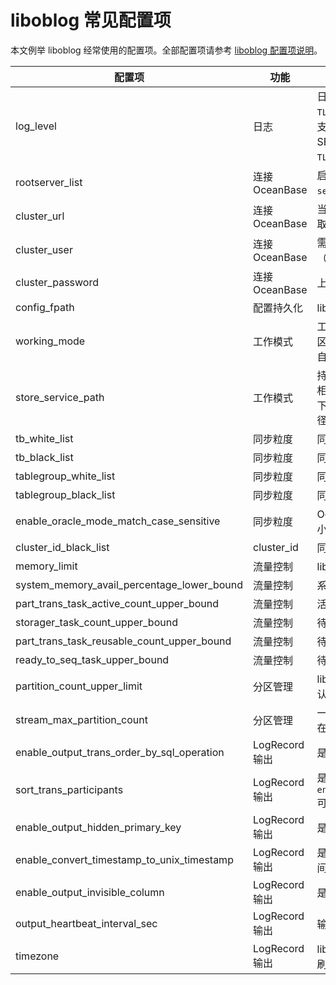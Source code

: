 liboblog 常见配置项 
===================================



本文例举 liboblog 经常使用的配置项。全部配置项请参考 [liboblog 配置项说明](/en-US/9.supporting-tools/4.cdc/2.liboblog/2.liboblog-parameters/2.liboblog-configuration-items.md)。


|                    配置项                     |      功能      |                                                                        说明                                                                         |
|--------------------------------------------|--------------|---------------------------------------------------------------------------------------------------------------------------------------------------|
| log_level                                  | 日志           | 日志级别，可以按模块调控：比如 `TLOG.FETCHER:DEBUG`、`TLOG:COMMITTER:ERROR`。 支持控制 FETCHER、PARSER、FORMATTER、SEQUENCER、COMMITTER，模块前面需加 `TLOG.` 前缀。 |
| rootserver_list                            | 连接 OceanBase | 启动时指定 rootservice 所在机器信息格式：`server_ip:server_rpc_port:server_sql_port`。                                                                           |
| cluster_url                                | 连接 OceanBase | 当 OceanBase 具有 cluster url；liboblog 用于获取 rootserver 信息，支持 server 高可用。                                                                             |
| cluster_user                               | 连接 OceanBase | 需配置 sys 租户下的用户，具有内部表（oceabase 库）的读权限。                                                                                                             |
| cluster_password                           | 连接 OceanBase | 上述 sys 租户下的用户对应的密码。                                                                                                                               |
| config_fpath                               | 配置持久化        | liboblog 所有配置信息会 dump 到该文件。                                                                                                                       |
| working_mode                               | 工作模式         | 工作模式： 商业版默认使用持久化工作模式； 社区版默认使用内存工作模式，持久化模式需要您自行实现 `ob_log_store_service.h` 中的接口。                                   |
| store_service_path                         | 工作模式         | 持久化数据的存放路径：仅持久化模式下生效。 相对路径：存储在调用 liboblog 的进程所在路径下的相对路径。 绝对路径：存储在指定的绝对路径下，比如 `store_service_path=/data/1`。        |
| tb_white_list                              | 同步粒度         | 同步的表的白名单。                                                                                                                                         |
| tb_black_list                              | 同步粒度         | 同步的表的黑名单。                                                                                                                                         |
| tablegroup_white_list                      | 同步粒度         | 同步的 tablegroup 白名单。                                                                                                                               |
| tablegroup_black_list                      | 同步粒度         | 同步的 tablegroup 黑名单。                                                                                                                               |
| enable_oracle_mode_match_case_sensitive    | 同步粒度         | OceanBase-Oracle 模式租户黑白名单匹配时大小写敏感。                                                                                                                |
| cluster_id_black_list                      | cluster_id   | 同步的 cluster_id 的黑名单。                                                                                                                              |
| memory_limit                               | 流量控制         | liboblog 触发流控的内存阈值。                                                                                                                               |
| system_memory_avail_percentage_lower_bound | 流量控制         | 系统可用内存下限阈值（百分比）。                                                                                                                                  |
| part_trans_task_active_count_upper_bound   | 流量控制         | 活跃的分区事务数量上限。                                                                                                                                      |
| storager_task_count_upper_bound            | 流量控制         | 待 storager 模块持久化的任务数量的流控阈值。                                                                                                                       |
| part_trans_task_reusable_count_upper_bound | 流量控制         | 待重用的分区事务上限。                                                                                                                                       |
| ready_to_seq_task_upper_bound              | 流量控制         | 待定序的任务数量上限。                                                                                                                                       |
| partition_count_upper_limit                | 分区管理         | liboblog 实例最多允许同步的分区数量上限，默认 200 万。                                                                                                                |
| stream_max_partition_count                 | 分区管理         | 一个日志流最多承载的分区数量，默认 5000，存在热点分区时调低该值可有效改善同步效率。                                                                                                      |
| enable_output_trans_order_by_sql_operation | LogRecord 输出 | 是否将事务内行数据按 SQL 执行顺序输出。                                                                                                                            |
| sort_trans_participants                    | LogRecord 输出 | 是否按分布式事务参与者进行排序（结合 `enable_output_trans_order_by_sql_operation` 可得到稳定的行数据输出顺序）。                                                                   |
| enable_output_hidden_primary_key           | LogRecord 输出 | 是否输出无主键表的隐藏主键。                                                                                                                                    |
| enable_convert_timestamp_to_unix_timestamp | LogRecord 输出 | 是否将 timestamp 时间戳转换为 UNIX 整型时间，默认为 `YYYY-MM-DD HH:MM:SS` 格式。                                                                                      |
| enable_output_invisible_column             | LogRecord 输出 | 是否输出隐藏列。                                                                                                                                          |
| output_heartbeat_interval_sec              | LogRecord 输出 | 输出安全位点信息的间隔。                                                                                                                                      |
| timezone                                   | LogRecord 输出 | liboblog 所属时区：用于同步 timestamp 类型时刷出为指定时区的时间。                                                                                                       |



